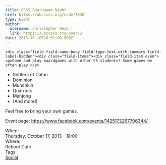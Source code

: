 ```yaml
---
title: CSSS Boardgame Night 
href: https://ubccsss.org/node/1530
type: Event
author:
  username: Christopher Head
  link: https://ubccsss.org/user/2
date: 2013-10-10T16:52:00.000Z
---
```



    <div class="field field-name-body field-type-text-with-summary field-label-hidden"><div class="field-items"><div class="field-item even"><p>Come and play boardgames with other CS students! Some games we often play:</p>
<ul>
<li>Settlers of Catan</li>
<li>Dominion</li>
<li>Munchkin</li>
<li>Quarriors</li>
<li>Mahjong</li>
<li>(And more!)</li>
</ul>
<p>Feel free to bring your own games.</p>
<p>Event page: <a href="https://www.facebook.com/events/1425172267706344/">https://www.facebook.com/events/1425172267706344/</a></p>
</div></div></div><div class="field field-name-field-dates field-type-datetime field-label-above"><div class="field-label">When:&#xA0;</div><div class="field-items"><div class="field-item even"><span class="date-display-single">Thursday, October 17, 2013 - 18:00</span></div></div></div><div class="field field-name-field-location field-type-text field-label-above"><div class="field-label">Where:&#xA0;</div><div class="field-items"><div class="field-item even">Reboot Caf&#xE9;</div></div></div>    <footer>
    <div class="field field-name-field-tags field-type-taxonomy-term-reference field-label-above"><div class="field-label">Tags:&#xA0;</div><div class="field-items"><div class="field-item even"><a href="/social">Social</a></div></div></div>      </footer>
    